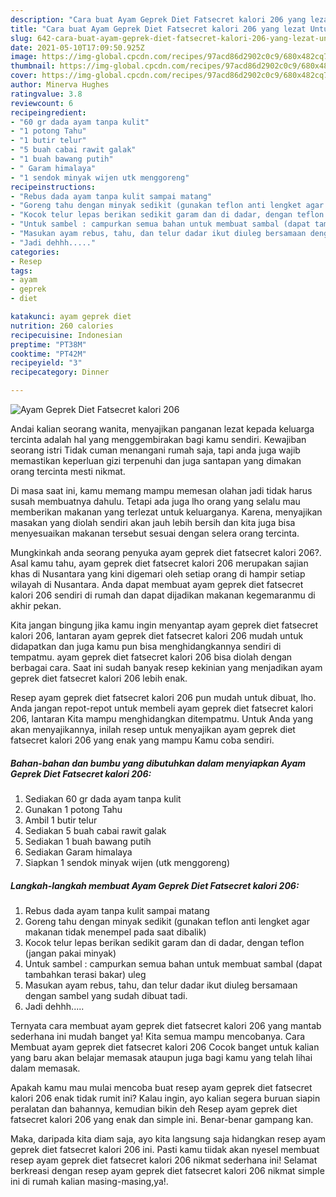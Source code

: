 ```yaml
---
description: "Cara buat Ayam Geprek Diet Fatsecret kalori 206 yang lezat Untuk Jualan"
title: "Cara buat Ayam Geprek Diet Fatsecret kalori 206 yang lezat Untuk Jualan"
slug: 642-cara-buat-ayam-geprek-diet-fatsecret-kalori-206-yang-lezat-untuk-jualan
date: 2021-05-10T17:09:50.925Z
image: https://img-global.cpcdn.com/recipes/97acd86d2902c0c9/680x482cq70/ayam-geprek-diet-fatsecret-kalori-206-foto-resep-utama.jpg
thumbnail: https://img-global.cpcdn.com/recipes/97acd86d2902c0c9/680x482cq70/ayam-geprek-diet-fatsecret-kalori-206-foto-resep-utama.jpg
cover: https://img-global.cpcdn.com/recipes/97acd86d2902c0c9/680x482cq70/ayam-geprek-diet-fatsecret-kalori-206-foto-resep-utama.jpg
author: Minerva Hughes
ratingvalue: 3.8
reviewcount: 6
recipeingredient:
- "60 gr dada ayam tanpa kulit"
- "1 potong Tahu"
- "1 butir telur"
- "5 buah cabai rawit galak"
- "1 buah bawang putih"
- " Garam himalaya"
- "1 sendok minyak wijen utk menggoreng"
recipeinstructions:
- "Rebus dada ayam tanpa kulit sampai matang"
- "Goreng tahu dengan minyak sedikit (gunakan teflon anti lengket agar makanan tidak menempel pada saat dibalik)"
- "Kocok telur lepas berikan sedikit garam dan di dadar, dengan teflon (jangan pakai minyak)"
- "Untuk sambel : campurkan semua bahan untuk membuat sambal (dapat tambahkan terasi bakar) uleg"
- "Masukan ayam rebus, tahu, dan telur dadar ikut diuleg bersamaan dengan sambel yang sudah dibuat tadi."
- "Jadi dehhh....."
categories:
- Resep
tags:
- ayam
- geprek
- diet

katakunci: ayam geprek diet 
nutrition: 260 calories
recipecuisine: Indonesian
preptime: "PT38M"
cooktime: "PT42M"
recipeyield: "3"
recipecategory: Dinner

---
```



![Ayam Geprek Diet Fatsecret kalori 206](https://img-global.cpcdn.com/recipes/97acd86d2902c0c9/680x482cq70/ayam-geprek-diet-fatsecret-kalori-206-foto-resep-utama.jpg)

Andai kalian seorang wanita, menyajikan panganan lezat kepada keluarga tercinta adalah hal yang menggembirakan bagi kamu sendiri. Kewajiban seorang istri Tidak cuman menangani rumah saja, tapi anda juga wajib memastikan keperluan gizi terpenuhi dan juga santapan yang dimakan orang tercinta mesti nikmat.

Di masa  saat ini, kamu memang mampu memesan olahan jadi tidak harus susah membuatnya dahulu. Tetapi ada juga lho orang yang selalu mau memberikan makanan yang terlezat untuk keluarganya. Karena, menyajikan masakan yang diolah sendiri akan jauh lebih bersih dan kita juga bisa menyesuaikan makanan tersebut sesuai dengan selera orang tercinta. 



Mungkinkah anda seorang penyuka ayam geprek diet fatsecret kalori 206?. Asal kamu tahu, ayam geprek diet fatsecret kalori 206 merupakan sajian khas di Nusantara yang kini digemari oleh setiap orang di hampir setiap wilayah di Nusantara. Anda dapat membuat ayam geprek diet fatsecret kalori 206 sendiri di rumah dan dapat dijadikan makanan kegemaranmu di akhir pekan.

Kita jangan bingung jika kamu ingin menyantap ayam geprek diet fatsecret kalori 206, lantaran ayam geprek diet fatsecret kalori 206 mudah untuk didapatkan dan juga kamu pun bisa menghidangkannya sendiri di tempatmu. ayam geprek diet fatsecret kalori 206 bisa diolah dengan berbagai cara. Saat ini sudah banyak resep kekinian yang menjadikan ayam geprek diet fatsecret kalori 206 lebih enak.

Resep ayam geprek diet fatsecret kalori 206 pun mudah untuk dibuat, lho. Anda jangan repot-repot untuk membeli ayam geprek diet fatsecret kalori 206, lantaran Kita mampu menghidangkan ditempatmu. Untuk Anda yang akan menyajikannya, inilah resep untuk menyajikan ayam geprek diet fatsecret kalori 206 yang enak yang mampu Kamu coba sendiri.

<!--inarticleads1-->

##### Bahan-bahan dan bumbu yang dibutuhkan dalam menyiapkan Ayam Geprek Diet Fatsecret kalori 206:

1. Sediakan 60 gr dada ayam tanpa kulit
1. Gunakan 1 potong Tahu
1. Ambil 1 butir telur
1. Sediakan 5 buah cabai rawit galak
1. Sediakan 1 buah bawang putih
1. Sediakan  Garam himalaya
1. Siapkan 1 sendok minyak wijen (utk menggoreng)




<!--inarticleads2-->

##### Langkah-langkah membuat Ayam Geprek Diet Fatsecret kalori 206:

1. Rebus dada ayam tanpa kulit sampai matang
1. Goreng tahu dengan minyak sedikit (gunakan teflon anti lengket agar makanan tidak menempel pada saat dibalik)
1. Kocok telur lepas berikan sedikit garam dan di dadar, dengan teflon (jangan pakai minyak)
1. Untuk sambel : campurkan semua bahan untuk membuat sambal (dapat tambahkan terasi bakar) uleg
1. Masukan ayam rebus, tahu, dan telur dadar ikut diuleg bersamaan dengan sambel yang sudah dibuat tadi.
1. Jadi dehhh.....




Ternyata cara membuat ayam geprek diet fatsecret kalori 206 yang mantab sederhana ini mudah banget ya! Kita semua mampu mencobanya. Cara Membuat ayam geprek diet fatsecret kalori 206 Cocok banget untuk kalian yang baru akan belajar memasak ataupun juga bagi kamu yang telah lihai dalam memasak.

Apakah kamu mau mulai mencoba buat resep ayam geprek diet fatsecret kalori 206 enak tidak rumit ini? Kalau ingin, ayo kalian segera buruan siapin peralatan dan bahannya, kemudian bikin deh Resep ayam geprek diet fatsecret kalori 206 yang enak dan simple ini. Benar-benar gampang kan. 

Maka, daripada kita diam saja, ayo kita langsung saja hidangkan resep ayam geprek diet fatsecret kalori 206 ini. Pasti kamu tiidak akan nyesel membuat resep ayam geprek diet fatsecret kalori 206 nikmat sederhana ini! Selamat berkreasi dengan resep ayam geprek diet fatsecret kalori 206 nikmat simple ini di rumah kalian masing-masing,ya!.


